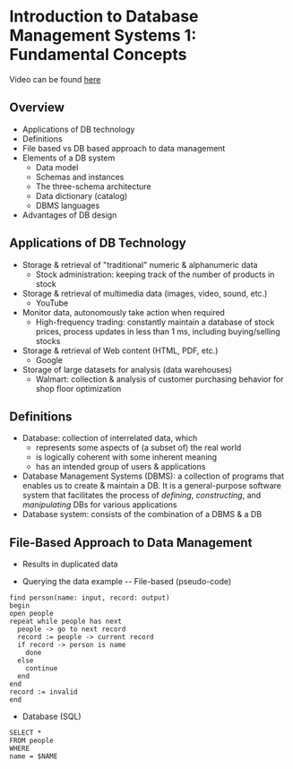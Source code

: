 # Introduction to Database Management Systems 1: Fundamental Concepts

Video can be found [here](https://www.youtube.com/watch?v=6u2zsJOJ_GE)

## Overview

- Applications of DB technology
- Definitions
- File based vs DB based approach to data management
- Elements of a DB system
  - Data model
  - Schemas and instances
  - The three-schema architecture
  - Data dictionary (catalog)
  - DBMS languages
- Advantages of DB design

## Applications of DB Technology

- Storage & retrieval of "traditional" numeric & alphanumeric data
  - Stock administration: keeping track of the number of products in stock
- Storage & retrieval of multimedia data (images, video, sound, etc.)
  - YouTube
- Monitor data, autonomously take action when required
  - High-frequency trading: constantly maintain a database of stock prices,
    process updates in less than 1 ms, including buying/selling stocks
- Storage & retrieval of Web content (HTML, PDF, etc.)
  - Google
- Storage of large datasets for analysis (data warehouses)
  - Walmart: collection & analysis of customer purchasing behavior for shop
    floor optimization

## Definitions

- Database: collection of interrelated data, which
  - represents some aspects of (a subset of) the real world
  - is logically coherent with some inherent meaning
  - has an intended group of users & applications
- Database Management Systems (DBMS): a collection of programs that enables us
  to create & maintain a DB. It is a general-purpose software system that
  facilitates the process of *defining*, *constructing*, and *manipulating* DBs
  for various applications
- Database system: consists of the combination of a DBMS & a DB

## File-Based Approach to Data Management

- Results in duplicated data

- Querying the data example
  -- File-based (pseudo-code)
```
find person(name: input, record: output)
begin
open people
repeat while people has next
  people -> go to next record
  record := people -> current record
  if record -> person is name
    done
  else
    continue
  end
end
record := invalid
end
```

  - Database (SQL)

```
SELECT *
FROM people
WHERE
name = $NAME
```

